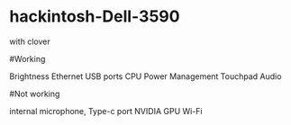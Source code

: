 # hackintosh-Dell-3590


with clover


 #Working

 Brightness
 Ethernet 
 USB ports
 CPU Power Management
 Touchpad
 Audio

 #Not working

 internal microphone,
 Type-c port
 NVIDIA GPU
 Wi-Fi
 
